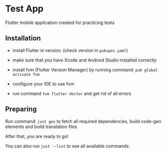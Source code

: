 # Test App

Flutter mobile application created for practicing tests

## Installation

- install Flutter in version: (check version in `pubspec.yaml`)
- make sure that you have Xcode and Android Studio installed correctly
- install fvm (Flutter Version Manager) by running command: `pub global activate fvm`

- configure your IDE to use fvm
- run command `fvm flutter doctor` and get rid of all errors


## Preparing

Run command: `just gen` to fetch all required dependencies, build code-gen elements and build translation files

After that, you are ready to go!

You can also run `just --list` to see all available commands.
